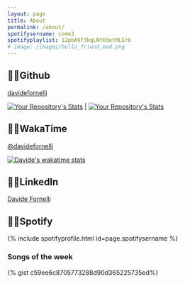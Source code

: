 ```yaml
---
layout: page
title: About
permalink: /about/
spotifysername: comm3
spotifyplaylist: 12pbA9f3kqLNYH3etMLErU
# image: /images/hello_friend_mod.png
---
```



## 🐱‍💻Github

[davidefornelli](https://github.com/davidefornelli)

[![Your Repository's Stats](https://github-readme-stats.vercel.app/api?username=davidefornelli&show_icons=true)](https://github.com/davidefornelli) | [![Your Repository's Stats](https://github-readme-stats.vercel.app/api/top-langs/?username=davidefornelli)](https://github.com/davidefornelli)

## 🐱‍🏍WakaTime
[@davidefornelli](https://wakatime.com/@davidefornelli)

[![Davide's wakatime stats](https://github-readme-stats.vercel.app/api/wakatime?username=davidefornelli)](https://wakatime.com/@davidefornelli)

## 🐱‍👓LinkedIn

[Davide Fornelli](https://www.linkedin.com/in/davidefornelli/)

## 🐱‍🚀Spotify
{% include spotifyprofile.html id=page.spotifysername %}

### Songs of the week

{% gist c59ee6c8705773288d90d365225735ed%}
<!-- {% include spotifyplaylist.html id=page.spotifyplaylist %} -->
<!-- <iframe src="https://open.spotify.com/embed/playlist/12pbA9f3kqLNYH3etMLErU?utm_source=generator" width="100%" height="380" frameBorder="0" allowfullscreen="" allow="autoplay; clipboard-write; encrypted-media; fullscreen; picture-in-picture"></iframe> -->
